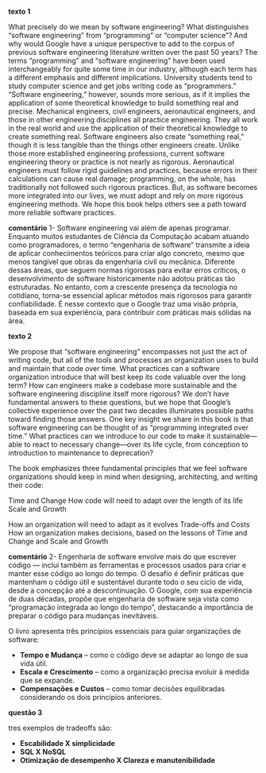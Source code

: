 **texto 1**

What precisely do we mean by software engineering? What distinguishes “software engineering” from “programming” or “computer science”? And why would Google have
a unique perspective to add to the corpus of previous software engineering literature written over the past 50 years? The terms “programming” and “software 
engineering” have been used interchangeably for quite some time in our industry, although each term has a different emphasis and different implications. University 
students tend to study computer science and get jobs writing code as “programmers.” “Software engineering,” however, sounds more serious, as if it implies the 
application of some theoretical knowledge to build something real and precise. Mechanical engineers, civil engineers, aeronautical engineers, and those in other 
engineering disciplines all practice engineering. They all work in the real world and use the application of their theoretical knowledge to create something real.
Software engineers also create “something real,” though it is less tangible than the things other engineers create. Unlike those more established engineering 
professions, current software engineering theory or practice is not nearly as rigorous. Aeronautical engineers must follow rigid guidelines and practices, because 
errors in their calculations can cause real damage; programming, on the whole, has traditionally not followed such rigorous practices. But, as software becomes 
more integrated into our lives, we must adopt and rely on more rigorous engineering methods. We hope this book helps others see a path toward more reliable 
software practices.

**comentário**
1- Software engineering vai além de apenas programar. Enquanto muitos estudantes de Ciência da Computação acabam atuando como programadores, o termo “engenharia 
de software” transmite a ideia de aplicar conhecimentos teóricos para criar algo concreto, mesmo que menos tangível que obras da engenharia civil ou mecânica.
Diferente dessas áreas, que seguem normas rigorosas para evitar erros críticos, o desenvolvimento de software historicamente não adotou práticas tão estruturadas.
No entanto, com a crescente presença da tecnologia no cotidiano, torna-se essencial aplicar métodos mais rigorosos para garantir confiabilidade. É nesse contexto
que o Google traz uma visão própria, baseada em sua experiência, para contribuir com práticas mais sólidas na área.

**texto 2**
 
We propose that “software engineering” encompasses not just the act of writing code, but all of the tools and processes an organization uses to build and maintain
that code over time. What practices can a software organization introduce that will best keep its code valuable over the long term? How can engineers make a 
codebase more sustainable and the software engineering discipline itself more rigorous? We don’t have fundamental answers to these questions, but we hope that 
Google’s collective experience over the past two decades illuminates possible paths toward finding those answers. One key insight we share in this book is that 
software engineering can be thought of as “programming integrated over time.” What practices can we introduce to our code to make it sustainable—able to react to 
necessary change—over its life cycle, from conception to introduction to maintenance to deprecation?
 
The book emphasizes three fundamental principles that we feel software organizations should keep in mind when designing, architecting, and writing their code:
 
Time and Change
How code will need to adapt over the length of its life
Scale and Growth
 
How an organization will need to adapt as it evolves
Trade-offs and Costs 
How an organization makes decisions, based on the lessons of Time and Change and Scale and Growth

**comentário**
2- Engenharia de software envolve mais do que escrever código — inclui também as ferramentas e processos usados para criar e manter esse código ao longo do tempo.
O desafio é definir práticas que mantenham o código útil e sustentável durante todo o seu ciclo de vida, desde a concepção até a descontinuação. O Google, com sua 
experiência de duas décadas, propõe que engenharia de software seja vista como “programação integrada ao longo do tempo”, destacando a importância de preparar o 
código para mudanças inevitáveis.

O livro apresenta três princípios essenciais para guiar organizações de software:

* **Tempo e Mudança** – como o código deve se adaptar ao longo de sua vida útil.
* **Escala e Crescimento** – como a organização precisa evoluir à medida que se expande.
* **Compensações e Custos** – como tomar decisões equilibradas considerando os dois princípios anteriores.

**questão 3**

tres exemplos de tradeoffs são:
* **Escabilidade X simplicidade**
* **SQL X NoSQL**
* **Otimização de desempenho X Clareza e manutenibilidade**

